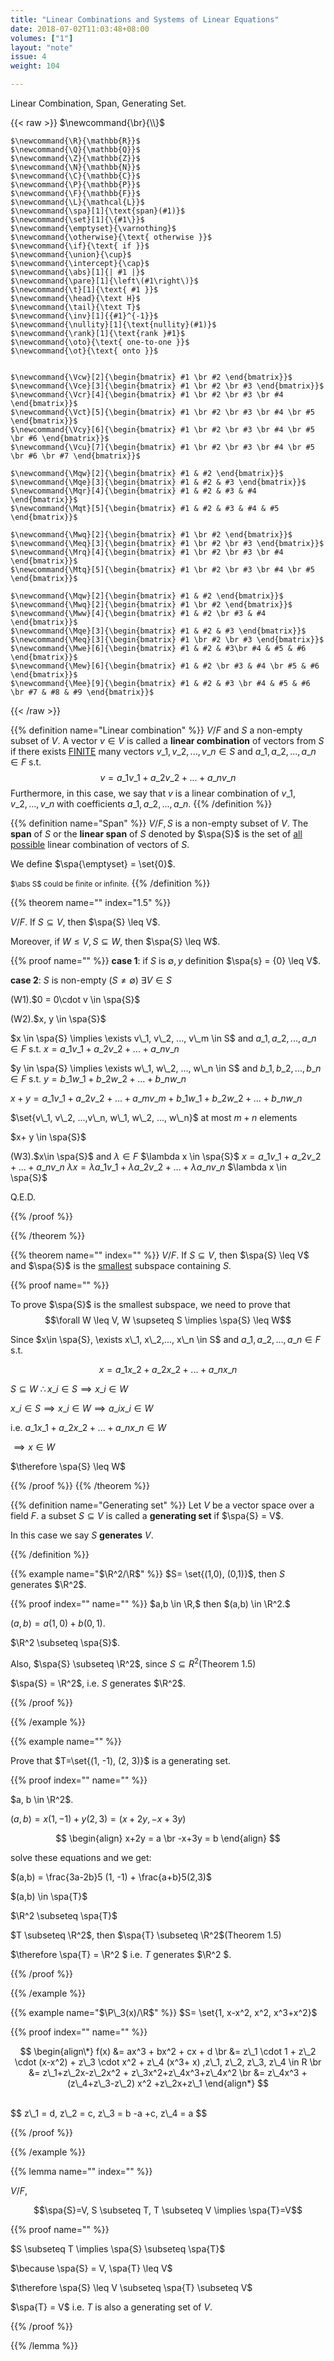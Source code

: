 ```yaml
---
title: "Linear Combinations and Systems of Linear Equations"
date: 2018-07-02T11:03:48+08:00
volumes: ["1"]
layout: "note"
issue: 4
weight: 104

---
```


<p class="hide">
  Linear Combination, Span, Generating Set.
</p>

<!--more-->

<div class="latex-macros">
  {{< raw >}}
    $\newcommand{\br}{\\}$

    $\newcommand{\R}{\mathbb{R}}$
    $\newcommand{\Q}{\mathbb{Q}}$
    $\newcommand{\Z}{\mathbb{Z}}$
    $\newcommand{\N}{\mathbb{N}}$
    $\newcommand{\C}{\mathbb{C}}$
    $\newcommand{\P}{\mathbb{P}}$
    $\newcommand{\F}{\mathbb{F}}$
    $\newcommand{\L}{\mathcal{L}}$
    $\newcommand{\spa}[1]{\text{span}(#1)}$
    $\newcommand{\set}[1]{\{#1\}}$
    $\newcommand{\emptyset}{\varnothing}$
    $\newcommand{\otherwise}{\text{ otherwise }}$
    $\newcommand{\if}{\text{ if }}$
    $\newcommand{\union}{\cup}$
    $\newcommand{\intercept}{\cap}$
    $\newcommand{\abs}[1]{| #1 |}$
    $\newcommand{\pare}[1]{\left\(#1\right\)}$
    $\newcommand{\t}[1]{\text{ #1 }}$
    $\newcommand{\head}{\text H}$
    $\newcommand{\tail}{\text T}$
    $\newcommand{\inv}[1]{{#1}^{-1}}$
    $\newcommand{\nullity}[1]{\text{nullity}(#1)}$
    $\newcommand{\rank}[1]{\text{rank }#1}$
    $\newcommand{\oto}{\text{ one-to-one }}$
    $\newcommand{\ot}{\text{ onto }}$


    $\newcommand{\Vcw}[2]{\begin{bmatrix} #1 \br #2 \end{bmatrix}}$
    $\newcommand{\Vce}[3]{\begin{bmatrix} #1 \br #2 \br #3 \end{bmatrix}}$
    $\newcommand{\Vcr}[4]{\begin{bmatrix} #1 \br #2 \br #3 \br #4 \end{bmatrix}}$
    $\newcommand{\Vct}[5]{\begin{bmatrix} #1 \br #2 \br #3 \br #4 \br #5 \end{bmatrix}}$
    $\newcommand{\Vcy}[6]{\begin{bmatrix} #1 \br #2 \br #3 \br #4 \br #5 \br #6 \end{bmatrix}}$
    $\newcommand{\Vcu}[7]{\begin{bmatrix} #1 \br #2 \br #3 \br #4 \br #5 \br #6 \br #7 \end{bmatrix}}$

    $\newcommand{\Mqw}[2]{\begin{bmatrix} #1 & #2 \end{bmatrix}}$
    $\newcommand{\Mqe}[3]{\begin{bmatrix} #1 & #2 & #3 \end{bmatrix}}$
    $\newcommand{\Mqr}[4]{\begin{bmatrix} #1 & #2 & #3 & #4 \end{bmatrix}}$
    $\newcommand{\Mqt}[5]{\begin{bmatrix} #1 & #2 & #3 & #4 & #5 \end{bmatrix}}$

    $\newcommand{\Mwq}[2]{\begin{bmatrix} #1 \br #2 \end{bmatrix}}$
    $\newcommand{\Meq}[3]{\begin{bmatrix} #1 \br #2 \br #3 \end{bmatrix}}$
    $\newcommand{\Mrq}[4]{\begin{bmatrix} #1 \br #2 \br #3 \br #4 \end{bmatrix}}$
    $\newcommand{\Mtq}[5]{\begin{bmatrix} #1 \br #2 \br #3 \br #4 \br #5 \end{bmatrix}}$

    $\newcommand{\Mqw}[2]{\begin{bmatrix} #1 & #2 \end{bmatrix}}$
    $\newcommand{\Mwq}[2]{\begin{bmatrix} #1 \br #2 \end{bmatrix}}$
    $\newcommand{\Mww}[4]{\begin{bmatrix} #1 & #2 \br #3 & #4 \end{bmatrix}}$
    $\newcommand{\Mqe}[3]{\begin{bmatrix} #1 & #2 & #3 \end{bmatrix}}$
    $\newcommand{\Meq}[3]{\begin{bmatrix} #1 \br #2 \br #3 \end{bmatrix}}$
    $\newcommand{\Mwe}[6]{\begin{bmatrix} #1 & #2 & #3\br #4 & #5 & #6 \end{bmatrix}}$
    $\newcommand{\Mew}[6]{\begin{bmatrix} #1 & #2 \br #3 & #4 \br #5 & #6 \end{bmatrix}}$
    $\newcommand{\Mee}[9]{\begin{bmatrix} #1 & #2 & #3 \br #4 & #5 & #6 \br #7 & #8 & #9 \end{bmatrix}}$
  {{< /raw >}}
</div>

{{% definition name="Linear combination" %}}
$V/F$ and $S$ a non-empty subset of $V$. A vector $v \in V$ is called a **linear combination** of vectors from $S$ if there exists <u>FINITE</u> many vectors $v\_1, v\_2, ..., v\_n \in S$ and $a\_1, a\_2, ..., a\_n \in F$ s.t. $$v = a\_1v\_1 + a\_2v\_2 + ... + a\_nv\_n$$
Furthermore, in this case, we say that $v$ is a linear combination of $v\_1, v\_2, ..., v\_n$ with coefficients $a\_1, a\_2, ..., a\_n$.
{{% /definition %}}

{{% definition name="Span" %}}
$V/F, S$ is a non-empty subset of $V$.
The **span** of $S$ or the **linear span** of $S$ denoted by $\spa{S}$ is the set of <u>all possible</u> linear combination of vectors of $S$.

We define $\spa{\emptyset} = \set{0}$.

<small>$\abs S$ could be finite or infinite.</small>
{{% /definition %}}

{{% theorem name="" index="1.5" %}}

$V/F$. If $S \subseteq V$, then $\spa{S} \leq V$.

Moreover, if $W \leq V, S\subseteq W$, then $\spa{S} \leq W$.

{{% proof name="" %}}
**case 1**:
if $S$ is $\emptyset, y$ definition $\spa{s} = {0} \leq V$.

**case 2**:
$S$ is non-empty $(S \neq \emptyset)$
$\exists V \in S$

(W1).$0 = 0\cdot v \in \spa{S}$

(W2).$x, y \in \spa{S}$

$x \in \spa{S} \implies \exists v\_1, v\_2, ..., v\_m \in S$ and $a\_1, a\_2, ..., a\_n \in F$ s.t.
$x = a\_1v\_1 + a\_2v\_2 + ... + a\_nv\_n$


$y \in \spa{S} \implies \exists w\_1, w\_2, ..., w\_n \in S$ and $b\_1, b\_2, ..., b\_n \in F$ s.t.
$y = b\_1w\_1 + b\_2w\_2 + ... + b\_nw\_n$

$x + y = a\_1v\_1 + a\_2v\_2 + ... + a\_mv\_m + b\_1w\_1 + b\_2w\_2 + ... + b\_nw\_n$

$\set{v\_1, v\_2, ...,v\_n, w\_1, w\_2, ..., w\_n}$ at most $m+n$ elements

$x+ y \in \spa{S}$

(W3).$x\in \spa{S}$ and $\lambda \in F$
$\lambda x \in \spa{S}$
$x = a\_1v\_1 + a\_2v\_2 + ... + a\_nv\_n$
$\lambda x = \lambda a\_1v\_1 + \lambda a\_2v\_2 + ... + \lambda a\_nv\_n$
$\lambda x \in \spa{S}$

Q.E.D.

{{% /proof %}}

{{% /theorem %}}

{{% theorem name="" index="" %}}
$V/F$. If $S \subseteq V$, then $\spa{S} \leq V$ and $\spa{S}$ is the <u>smallest</u> subspace containing $S$.

{{% proof name="" %}}

To prove $\spa{S}$ is the smallest subspace, we need to prove that $$\forall W \leq V, W \supseteq S \implies \spa{S} \leq W$$

Since $x\in \spa{S}, \exists x\_1, x\_2,..., x\_n \in S$ and $a\_1, a\_2, ..., a\_n \in F$ s.t.

$$x = a\_1x\_2 + a\_2x\_2 + ... + a\_nx\_n$$

$S\subseteq W$
$\therefore x\_i \in S \implies x\_i \in W$

$x\_i \in S \implies x\_i \in W \implies a\_ix\_i \in W$

i.e. $a\_1x\_1 + a\_2x\_2 + ... + a\_nx\_n \in W$

$\implies x\in W$

$\therefore \spa{S} \leq W$

{{% /proof %}}
{{% /theorem %}}


{{% definition name="Generating set" %}}
Let $V$ be a vector space over a field $F$. a subset $S \subseteq V$ is called a **generating set** if $\spa{S} = V$.

In this case we say $S$ **generates** $V$.

{{% /definition %}}

{{% example name="$\R^2/\R$" %}}
$S= \set{(1,0), (0,1)}$, then $S$ generates $\R^2$.

{{% proof index="" name="" %}}
$a,b \in \R,$ then $(a,b) \in \R^2.$

$(a, b) = a(1,0) + b(0,1).$

$\R^2 \subseteq \spa{S}$.

Also, $\spa{S} \subseteq \R^2$, since $S \subseteq R^2$(Theorem 1.5)

$\spa{S} = \R^2$, i.e. $S$ generates $\R^2$.

{{% /proof %}}


{{% /example %}}

{{% example name="" %}}

Prove that $T=\set{(1, -1), (2, 3)}$ is a generating set.

{{% proof index="" name="" %}}

$a, b \in \R^2$.

$(a,b) = x(1, -1) + y (2,3) = (x+2y, -x+ 3y)$

$$
\begin{align}
x+2y = a \br
-x+3y = b
\end{align}
$$

solve these equations and we get:

$(a,b) = \frac{3a-2b}5 (1, -1) + \frac{a+b}5(2,3)$

$(a,b) \in \spa{T}$

$\R^2 \subseteq \spa{T}$

$T \subseteq \R^2$, then $\spa{T} \subseteq \R^2$(Theorem 1.5)

$\therefore \spa{T} = \R^2 $ i.e. $T$ generates $\R^2 $.

{{% /proof %}}


{{% /example %}}

{{% example name="$\P\_3(x)/\R$" %}}
$S= \set{1, x-x^2, x^2, x^3+x^2}$

{{% proof index="" name="" %}}

$$
\begin{align\*}
f(x) &= ax^3 + bx^2 + cx + d \br
&= z\_1 \cdot 1 + z\_2 \cdot (x-x^2) + z\_3 \cdot x^2 + z\_4 (x^3+  x) ,z\_1, z\_2, z\_3, z\_4 \in R \br
&= z\_1+z\_2x-z\_2x^2 + z\_3x^2+z\_4x^3+z\_4x^2 \br
&= z\_4x^3 + (z\_4+z\_3-z\_2) x^2 +z\_2x+z\_1
\end{align*}
$$

<br>
$$
z\_1 = d,
z\_2 = c,
z\_3 = b -a +c,
z\_4 = a
$$

{{% /proof %}}

{{% /example %}}


{{% lemma name="" index="" %}}

$V / F$,

$$\spa{S}=V, S \subseteq T, T \subseteq V \implies \spa{T}=V$$

{{% proof name="" %}}

$S \subseteq T \implies \spa{S} \subseteq \spa{T}$

$\because \spa{S} = V, \spa{T} \leq V$

$\therefore \spa{S} \leq V \subseteq \spa{T} \subseteq V$

$\spa{T} = V$ i.e. $T$ is also a generating set of $V$.

{{% /proof %}}

{{% /lemma %}}
